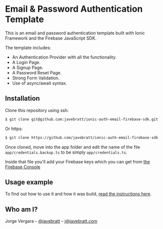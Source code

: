 # Email & Password Authentication Template

This is an email and password authentication template built with Ionic Framework and the Firebase JavaScript SDK.

The template includes:

* An Authentication Provider with all the functionality.
* A Login Page.
* A Signup Page.
* A Password Reset Page.
* Strong Form Validation.
* Use of async/await syntax.

## Installation

Clone this repository using ssh:

```sh
$ git clone git@github.com:javebratt/ionic-auth-email-firebase-sdk.git && cd ionic-auth-email-firebase-sdk && npm install
```

Or https:

```sh
$ git clone https://github.com/javebratt/ionic-auth-email-firebase-sdk.git && cd ionic-auth-email-firebase-sdk && npm install
```

Once cloned, move into the app folder and edit the name of the file
`app/credentials.backup.ts` to be simply `app/credentials.ts`.

Inside that file you'll add your Firebase keys which you can get from
[the Firebase Console](https://console.firebase.google.com)

## Usage example

To find out how to use it and how it was build,
[read the instructions here](https://javebratt.com/ionic-firebase-authentication).

## Who am I?

Jorge Vergara – [@javebratt](https://twitter.com/javebratt) – j@javebratt.com
